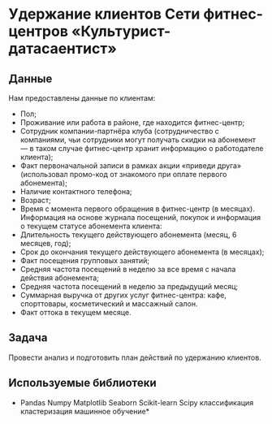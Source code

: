 # Удержание клиентов Сети фитнес-центров «Культурист-датасаентист» 

## Данные

Нам предоставлены данные по клиентам:
- Пол;
- Проживание или работа в районе, где находится фитнес-центр;
- Сотрудник компании-партнёра клуба (сотрудничество с компаниями, чьи сотрудники могут получать скидки на абонемент — в таком случае фитнес-центр хранит информацию о работодателе клиента);
- Факт первоначальной записи в рамках акции «приведи друга» (использовал промо-код от знакомого при оплате первого абонемента);
- Наличие контактного телефона;
- Возраст;
- Время с момента первого обращения в фитнес-центр (в месяцах).
Информация на основе журнала посещений, покупок и информация о текущем статусе абонемента клиента:
- Длительность текущего действующего абонемента (месяц, 6 месяцев, год);
- Срок до окончания текущего действующего абонемента (в месяцах);
- Факт посещения групповых занятий;
- Средняя частота посещений в неделю за все время с начала действия абонемента;
- Средняя частота посещений в неделю за предыдущий месяц;
- Суммарная выручка от других услуг фитнес-центра: кафе, спорттовары, косметический и массажный салон.
- Факт оттока в текущем месяце.

## Задача

Провести анализ и подготовить план действий по удержанию клиентов.


## Используемые библиотеки
* Pandas Numpy Matplotlib Seaborn Scikit-learn Scipy классификация кластеризация машинное обучение*
